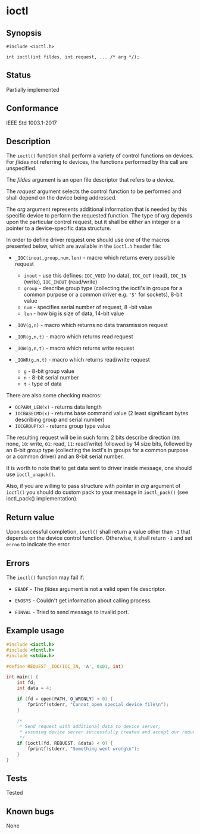 # ioctl

## Synopsis

`#include <ioctl.h>`

`int ioctl(int fildes, int request, ... /* arg */);`

## Status

Partially implemented

## Conformance

IEEE Std 1003.1-2017

## Description

The `ioctl()` function shall perform a variety of control functions on devices. For _fildes_ not referring to devices,
the functions performed by this call are unspecified.

The _fildes_ argument is an open file descriptor that refers to a device.

The _request_ argument selects the control function to be performed and shall depend on the device being addressed.

The _arg_ argument represents additional information that is needed by this specific device to perform the requested
function. The type of _arg_ depends upon the particular control request, but it shall be either an integer or a pointer
to a device-specific data structure.

In order to define driver request one should use one of the macros presented below, which are available in the `ioctl.h`
header file:

- `_IOC(inout,group,num,len)` - macro which returns every possible request

  - `inout` - use this defines: `IOC_VOID` (no data), `IOC_OUT` (read), `IOC_IN` (write), `IOC_INOUT` (read/write)
  - `group` - describe group type (collecting the ioctl's in groups for a common purpose or a common driver e.g. `'S'`
  for sockets), 8-bit value
  - `num` - specifies serial number of request, 8 -bit value
  - `len` - how big is size of data, 14-bit value

- `_IOV(g,n)` - macro which returns no data transmission request
- `_IOR(g,n,t)` - macro which returns read request
- `_IOW(g,n,t)` - macro which returns write request
- `_IOWR(g,n,t)` - macro which returns read/write request

  - `g` - 8-bit group value
  - `n` - 8-bit serial number
  - `t` - type of data

There are also some checking macros:

- `OCPARM_LEN(x)` - returns data length
- `IOCBASECMD(x)` - returns base command value (2 least significant bytes describing group and serial number)
- `IOCGROUP(x)` - returns group type value

The resulting request will be in such form: 2 bits describe direction (`00`: none, `10`: write, `01`: read, `11`:
read/write) followed by 14 size bits, followed by an 8-bit group type (collecting the ioctl's in groups for a common
purpose or a common driver) and an 8-bit serial number.

It is worth to note that to get data sent to driver inside message, one should use `ioctl_unapck()`.

Also, if you are willing to pass structure with pointer in _arg_ argument of `ioctl()` you should do custom pack to
your message in `ioctl_pack()` (see ioctl_pack() implementation).

## Return value

Upon successful completion, `ioctl()` shall return a value other than `-1` that depends on the device control function.
Otherwise, it shall return `-1` and set `errno` to indicate the error.

## Errors

The `ioctl()` function may fail if:

- `EBADF` - The _fildes_ argument is not a valid open file descriptor.

- `ENOSYS` - Couldn't get information about calling process.

- `EINVAL` - Tried to send message to invalid port.

## Example usage

```C
#include <ioctl.h>
#include <fcntl.h>
#include <stdio.h>

#define REQUEST _IOC(IOC_IN, 'A', 0x01, int)

int main() {
    int fd;
    int data = 4;

    if (fd = open(PATH, O_WRONLY) < 0) {
        fprintf(stderr, "Cannot open special device file\n");
    }
    
    /*
     * Send request with additional data to device server,
     * assuming device server successfully created and accept our request.
     */
    if (ioctl(fd, REQUEST, &data) < 0) {
        fprintf(stderr, "Something went wrong\n");
    }
}
```

## Tests

Tested

## Known bugs

None
